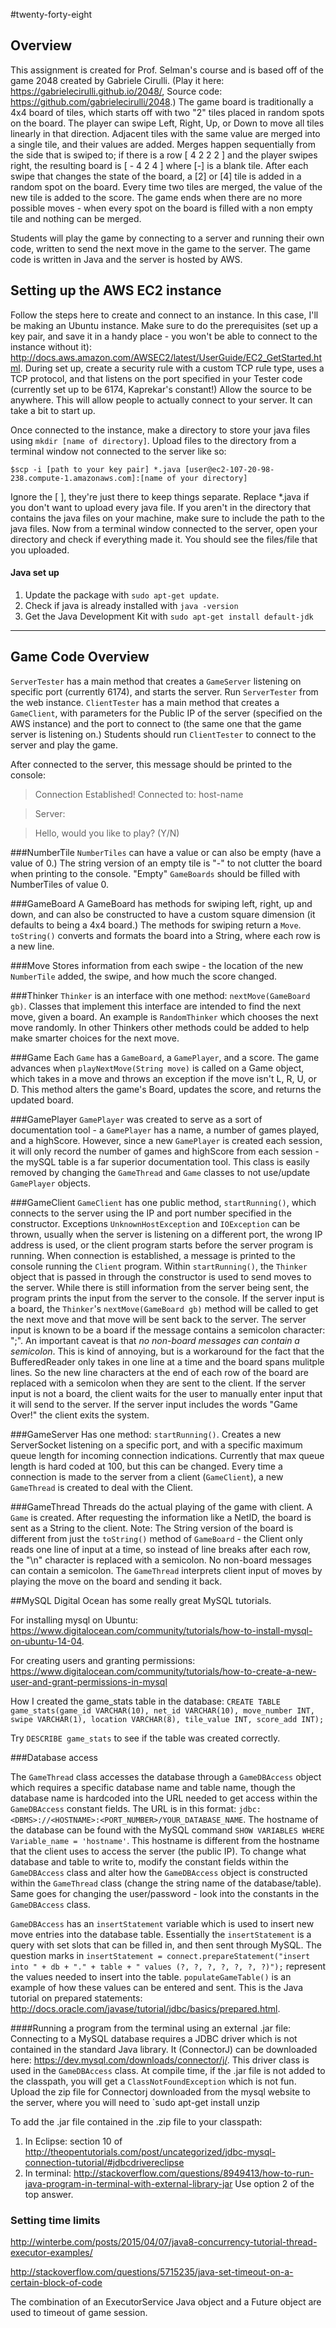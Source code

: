 #twenty-forty-eight

## Overview
This assignment is created for Prof. Selman's course and is based off of the game 2048 created by Gabriele Cirulli. (Play it here: https://gabrielecirulli.github.io/2048/, Source code: https://github.com/gabrielecirulli/2048.) The game board is traditionally a 4x4 board of tiles, which starts off with two "2" tiles placed in random spots on the board. The player can swipe Left, Right, Up, or Down to move all tiles linearly in that direction. Adjacent tiles with the same value are merged into a single tile, and their values are added. Merges happen sequentially from the side that is swiped to; if there is a row [ 4 2 2 2 ] and the player swipes right, the resulting board is [ - 4 2 4 ] where [-] is a blank tile. After each swipe that changes the state of the board, a [2] or [4] tile is added in a random spot on the board. Every time two tiles are merged, the value of the new tile is added to the score. The game ends when there are no more possible moves - when every spot on the board is filled with a non empty tile and nothing can be merged. 

Students will play the game by connecting to a server and running their own code, written to send the next move in the game to the server. The game code is written in Java and the server is hosted by AWS.

## Setting up the AWS EC2 instance
Follow the steps here to create and connect to an instance. In this case, I'll be making an Ubuntu instance. Make sure to do the prerequisites (set up a key pair, and save it in a handy place - you won't be able to connect to the instance without it): http://docs.aws.amazon.com/AWSEC2/latest/UserGuide/EC2_GetStarted.html. During set up, create a security rule with a custom TCP rule type, uses a TCP protocol, and that listens on the port specified in your Tester code (currently set up to be 6174, Kaprekar's constant!) Allow the source to be anywhere. This will allow people to actually connect to your server. It can take a bit to start up. 

Once connected to the instance, make a directory to store your java files using `mkdir [name of directory]`. Upload files to the directory from a terminal window not connected to the server like so:

`$scp -i [path to your key pair] *.java [user@ec2-107-20-98-238.compute-1.amazonaws.com]:[name of your directory]`

Ignore the [ ], they're just there to keep things separate. Replace *.java if you don't want to upload every java file. If you aren't in the directory that contains the java files on your machine, make sure to include the path to the java files. Now from a terminal window connected to the server, open your directory and check if everything made it. You should see the files/file that you uploaded.

#### Java set up
1. Update the package with `sudo apt-get update`.
2. Check if java is already installed with `java -version`
3. Get the Java Development Kit with `sudo apt-get install default-jdk`

-----

## Game Code Overview
`ServerTester` has a main method that creates a `GameServer` listening on specific port (currently 6174), and starts the server. Run `ServerTester` from the web instance. `ClientTester` has a main method that creates a `GameClient`, with parameters for the Public IP of the server (specified on the AWS instance) and the port to connect to (the same one that the game server is listening on.) Students should run `ClientTester` to connect to the server and play the game.

After connected to the server, this message should be printed to the console:
>Connection Established! Connected to: host-name

>Server:

>Hello, would you like to play? (Y/N)

###NumberTile
`NumberTiles` can have a value or can also be empty (have a value of 0.) The string version of an empty tile is "-" to not clutter the board when printing to the console. "Empty" `GameBoards` should be filled with NumberTiles of value 0.

###GameBoard
A GameBoard has methods for swiping left, right, up and down, and can also be constructed to have a custom square dimension (it defaults to being a 4x4 board.) The methods for swiping return a `Move`. `toString()` converts and formats the board into a String, where each row is a new line.

###Move
Stores information from each swipe - the location of the new `NumberTile` added, the swipe, and how much the score changed.

###Thinker
`Thinker` is an interface with one method: `nextMove(GameBoard gb)`. Classes that implement this interface are intended to find the next move, given a board. An example is `RandomThinker` which chooses the next move randomly. In other Thinkers other methods could be added to help make smarter choices for the next move.

###Game
Each `Game` has a `GameBoard`, a `GamePlayer`, and a score. The game advances when `playNextMove(String move)` is called on a Game object, which takes in a move and throws an exception if the move isn't L, R, U, or D. This method alters the game's Board, updates the score, and returns the updated board.  

###GamePlayer
`GamePlayer` was created to serve as a sort of documentation tool - a `GamePlayer` has a name, a number of games played, and a highScore. However, since a new `GamePlayer` is created each session, it will only record the number of games and highScore from each session - the mySQL table is a far superior documentation tool. This class is easily removed by changing the `GameThread` and `Game` classes to not use/update `GamePlayer` objects.

###GameClient
`GameClient` has one public method, `startRunning()`, which connects to the server using the IP and port number specified in the constructor. Exceptions `UnknownHostException` and `IOException` can be thrown, usually when the server is listening on a different port, the wrong IP address is used, or the client program starts before the server program is running. When connection is established, a message is printed to the console running the `Client` program. Within `startRunning()`, the `Thinker` object that is passed in through the constructor is used to send moves to the server. While there is still information from the server being sent, the program prints the input from the server to the console. If the server input is a board, the `Thinker`'s `nextMove(GameBoard gb)` method will be called to get the next move and that move will be sent back to the server. The server input is known to be a board if the message contains a semicolon character: ";". An important caveat is that _no non-board messages can contain a semicolon_. This is kind of annoying, but is a workaround for the fact that the BufferedReader only takes in one line at a time and the board spans mulitple lines. So the new line characters at the end of each row of the board are replaced with a semicolon when they are sent to the client. If the server input is not a board, the client waits for the user to manually enter input that it will send to the server. If the server input includes the words "Game Over!" the client exits the system.

###GameServer
Has one method: `startRunning()`. Creates a new ServerSocket listening on a specific port, and with a specific maximum queue length for incoming connection indications. Currently that max queue length is hard coded at 100, but this can be changed. Every time a connection is made to the server from a client (`GameClient`), a new `GameThread` is created to deal with the Client.

###GameThread
Threads do the actual playing of the game with client. A `Game` is created. After requesting the information like a NetID, the board is sent as a String to the client. Note: The String version of the board is different from just the `toString()` method of `GameBoard` - the Client only reads one line of input at a time, so instead of line breaks after each row, the "\n" character is replaced with a semicolon. No non-board messages can contain a semicolon. The `GameThread` interprets client input of moves by playing the move on the board and sending it back.

##MySQL
Digital Ocean has some really great MySQL tutorials.

For installing mysql on Ubuntu: https://www.digitalocean.com/community/tutorials/how-to-install-mysql-on-ubuntu-14-04.

For creating users and granting permissions: https://www.digitalocean.com/community/tutorials/how-to-create-a-new-user-and-grant-permissions-in-mysql

How I created the game_stats table in the database:
`CREATE TABLE game_stats(game_id VARCHAR(10), net_id VARCHAR(10), move_number INT, swipe VARCHAR(1), location VARCHAR(8), tile_value INT, score_add INT);`

Try `DESCRIBE game_stats` to see if the table was created correctly.

###Database access

The `GameThread` class accesses the database through a  `GameDBAccess` object which requires a specific database name and table name, though the database name is hardcoded into the URL needed to get access within the `GameDBAccess` constant fields. The URL is in this format: `jdbc:<DBMS>://<HOSTNAME>:<PORT_NUMBER>/YOUR_DATABASE_NAME`. The hostname of the database can be found with the MySQL command `SHOW VARIABLES WHERE Variable_name = 'hostname'`. This hostname is different from the hostname that the client uses to access the server (the public IP). To change what database and table to write to, modify the constant fields within the `GameDBAccess` class and alter how the `GameDBAccess` object is constructed within the `GameThread` class (change the string name of the database/table). Same goes for changing the user/password - look into the constants in the `GameDBAccess` class.

`GameDBAccess` has an `insertStatement` variable which is used to insert new move entries into the database table. Essentially the `insertStatement` is a query with set slots that can be filled in, and then sent through MySQL. The question marks in `insertStatement = connect.prepareStatement("insert into " + db + "." + table + " values (?, ?, ?, ?, ?, ?, ?)");` represent the values needed to insert into the table. `populateGameTable()` is an example of how these values can be entered and sent. This is the Java tutorial on prepared statements: http://docs.oracle.com/javase/tutorial/jdbc/basics/prepared.html.


####Running a program from the terminal using an external .jar file: 
Connecting to a MySQL database requires a JDBC driver which is not contained in the standard Java library. It (ConnectorJ) can be downloaded here: https://dev.mysql.com/downloads/connector/j/. This driver class is used in the `GameDBAccess` class. At compile time, if the .jar file is not added to the classpath, you will get a `ClassNotFoundException` which is not fun. Upload the zip file for Connectorj downloaded from the mysql website to the server, where you will need to `sudo apt-get install unzip

To add the .jar file contained in the .zip file to your classpath:

1. In Eclipse: section 10 of http://theopentutorials.com/post/uncategorized/jdbc-mysql-connection-tutorial/#jdbcdrivereclipse
2. In terminal: http://stackoverflow.com/questions/8949413/how-to-run-java-program-in-terminal-with-external-library-jar
Use option 2 of the top answer.

### Setting time limits

http://winterbe.com/posts/2015/04/07/java8-concurrency-tutorial-thread-executor-examples/

http://stackoverflow.com/questions/5715235/java-set-timeout-on-a-certain-block-of-code

The combination of an ExecutorService Java object and a Future object are used to timeout of game session. 



